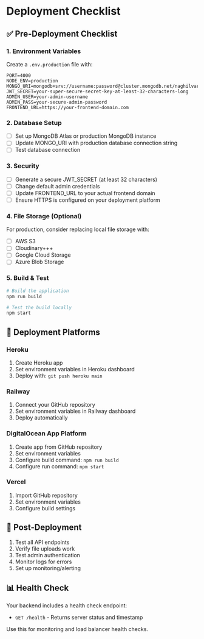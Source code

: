 # Deployment Checklist

## ✅ Pre-Deployment Checklist

### 1. Environment Variables
Create a `.env.production` file with:
```env
PORT=4000
NODE_ENV=production
MONGO_URI=mongodb+srv://username:password@cluster.mongodb.net/naghilvari
JWT_SECRET=your-super-secure-secret-key-at-least-32-characters-long
ADMIN_USER=your-admin-username
ADMIN_PASS=your-secure-admin-password
FRONTEND_URL=https://your-frontend-domain.com
```

### 2. Database Setup
- [ ] Set up MongoDB Atlas or production MongoDB instance
- [ ] Update MONGO_URI with production database connection string
- [ ] Test database connection

### 3. Security
- [ ] Generate a secure JWT_SECRET (at least 32 characters)
- [ ] Change default admin credentials
- [ ] Update FRONTEND_URL to your actual frontend domain
- [ ] Ensure HTTPS is configured on your deployment platform

### 4. File Storage (Optional)
For production, consider replacing local file storage with:
- [ ] AWS S3
- [ ] Cloudinary+++
- [ ] Google Cloud Storage
- [ ] Azure Blob Storage

### 5. Build & Test
```bash
# Build the application
npm run build

# Test the build locally
npm start
```

## 🚀 Deployment Platforms

### Heroku
1. Create Heroku app
2. Set environment variables in Heroku dashboard
3. Deploy with: `git push heroku main`

### Railway
1. Connect your GitHub repository
2. Set environment variables in Railway dashboard
3. Deploy automatically

### DigitalOcean App Platform
1. Create app from GitHub repository
2. Set environment variables
3. Configure build command: `npm run build`
4. Configure run command: `npm start`

### Vercel
1. Import GitHub repository
2. Set environment variables
3. Configure build settings

## 🔧 Post-Deployment

1. Test all API endpoints
2. Verify file uploads work
3. Test admin authentication
4. Monitor logs for errors
5. Set up monitoring/alerting

## 📊 Health Check

Your backend includes a health check endpoint:
- `GET /health` - Returns server status and timestamp

Use this for monitoring and load balancer health checks. 